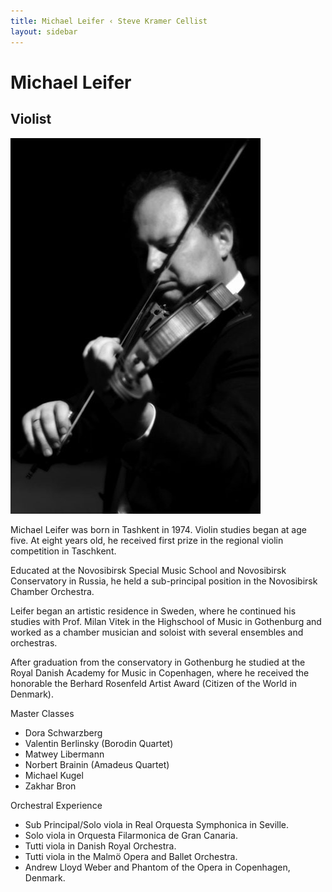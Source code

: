 ```yaml
---
title: Michael Leifer ‹ Steve Kramer Cellist
layout: sidebar
---
```

# Michael Leifer
## Violist

![Michael Leifer](/images/leifer.jpg "Michael Leifer")

Michael Leifer was born in Tashkent in 1974. Violin studies began at age five. At eight years old, he received first prize in the regional violin competition in Taschkent.

Educated at the Novosibirsk Special Music School and Novosibirsk Conservatory in Russia, he held a sub-principal position in the Novosibirsk Chamber Orchestra. 

Leifer began an artistic residence in Sweden, where he continued his studies with Prof. Milan Vitek in the Highschool of Music in Gothenburg and worked as a chamber musician and soloist with several ensembles and orchestras.

After graduation from the conservatory in Gothenburg he studied at the Royal Danish Academy for Music in Copenhagen, where he received the honorable the Berhard Rosenfeld Artist Award (Citizen of the World in Denmark). 

Master Classes
* Dora Schwarzberg
* Valentin Berlinsky (Borodin Quartet)
* Matwey Libermann
* Norbert Brainin (Amadeus Quartet)
* Michael Kugel
* Zakhar Bron

Orchestral Experience
* Sub Principal/Solo viola in Real Orquesta Symphonica in Seville.
* Solo viola in Orquesta Filarmonica de Gran Canaria.
* Tutti viola in Danish Royal Orchestra.
* Tutti viola in the Malmö Opera and Ballet Orchestra.
* Andrew Lloyd Weber and Phantom of the Opera in Copenhagen, Denmark.
